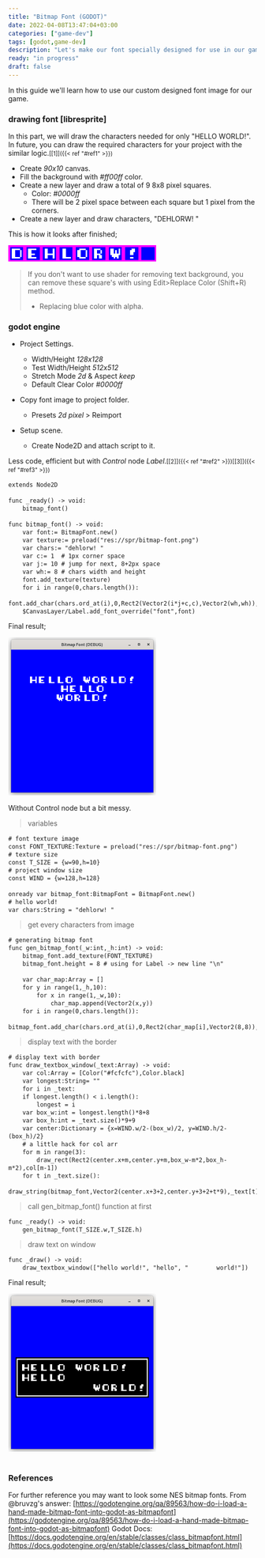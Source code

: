```yaml
---
title: "Bitmap Font (GODOT)"
date: 2022-04-08T13:47:04+03:00
categories: ["game-dev"]
tags: [godot,game-dev]
description: "Let's make our font specially designed for use in our game."
ready: "in progress"
draft: false
---
```


In this guide we'll learn how to use our custom designed font image for our game.
### drawing font [libresprite]
In this part, we will draw the characters needed for only "HELLO WORLD!".
In future, you can draw the required characters for your project with the similar logic.<small>[[1]]({{< ref "#ref1" >}})</small>
- Create <cite>90x10</cite> canvas.
- Fill the background with <cite>#ff00ff</cite> color.
- Create a new layer and draw a total of 9 8x8 pixel squares.
    - Color: <cite>#0000ff</cite>
    - There will be 2 pixel space between each square but 1 pixel from the corners.
- Create a new layer and draw characters, "DEHLORW! "

This is how it looks after finished;

<img alt="bitmapfont" src="/images/game-dev/bitmap-font.png" loading="lazy"/>
<br>

> If you don't want to use shader for removing text background, you can remove these square's with using Edit>Replace Color (Shift+R) method.
> - Replacing blue color with alpha.


### godot engine

- Project Settings.
    - Width/Height <cite>128x128</cite>
    - Test Width/Height <cite>512x512</cite>
    - Stretch Mode <cite>2d</cite> & Aspect <cite>keep</cite>
    - Default Clear Color <cite>#0000ff</cite>

- Copy font image to project folder.
    - Presets <cite>2d pixel</cite> > Reimport

- Setup scene.
    - Create Node2D and attach script to it.

Less code, efficient but with *Control* node <cite>Label</cite>.<small>[[2]]({{< ref "#ref2" >}})</small><small>[[3]]({{< ref "#ref3" >}})</small>
```text
extends Node2D

func _ready() -> void:
    bitmap_font()

func bitmap_font() -> void:
    var font:= BitmapFont.new()
    var texture:= preload("res://spr/bitmap-font.png")
    var chars:= "dehlorw! "
    var c:= 1  # 1px corner space
    var j:= 10 # jump for next, 8+2px space
    var wh:= 8 # chars width and height
    font.add_texture(texture)
    for i in range(0,chars.length()):
        font.add_char(chars.ord_at(i),0,Rect2(Vector2(i*j+c,c),Vector2(wh,wh)),Vector2.ZERO,wh)
    $CanvasLayer/Label.add_font_override("font",font)
```

Final result;

<img alt="folder" src="/images/game-dev/final-1.png" width="300px" loading="lazy"/>

Without Control node but a bit messy.

> variables
```text
# font texture image
const FONT_TEXTURE:Texture = preload("res://spr/bitmap-font.png")
# texture size
const T_SIZE = {w=90,h=10}
# project window size
const WIND = {w=128,h=128}

onready var bitmap_font:BitmapFont = BitmapFont.new()
# hello world!
var chars:String = "dehlorw! "
```

> get every characters from image
```text
# generating bitmap font
func gen_bitmap_font(_w:int,_h:int) -> void:
    bitmap_font.add_texture(FONT_TEXTURE)
    bitmap_font.height = 8 # using for Label -> new line "\n"

    var char_map:Array = []
    for y in range(1,_h,10):
        for x in range(1,_w,10):
            char_map.append(Vector2(x,y))
    for i in range(0,chars.length()):
        bitmap_font.add_char(chars.ord_at(i),0,Rect2(char_map[i],Vector2(8,8)),Vector2.ZERO,8)
```

> display text with the border
```text
# display text with border
func draw_textbox_window(_text:Array) -> void:
    var col:Array = [Color("#fcfcfc"),Color.black]
    var longest:String= ""
    for i in _text:
    if longest.length() < i.length():
        longest = i
    var box_w:int = longest.length()*8+8
    var box_h:int = _text.size()*9+9
    var center:Dictionary = {x=WIND.w/2-(box_w)/2, y=WIND.h/2-(box_h)/2}
    # a little hack for col arr
    for m in range(3):
        draw_rect(Rect2(center.x+m,center.y+m,box_w-m*2,box_h-m*2),col[m-1])
    for t in _text.size():
        draw_string(bitmap_font,Vector2(center.x+3+2,center.y+3+2+t*9),_text[t],col[0])
```

> call gen_bitmap_font() function at first
```text
func _ready() -> void:
    gen_bitmap_font(T_SIZE.w,T_SIZE.h)
```

> draw text on window
```text
func _draw() -> void:
    draw_textbox_window(["hello world!", "hello", "        world!"])
```

Final result;

<img alt="folder" src="/images/game-dev/final-2.png" width="300px" loading="lazy"/>

<br/>
<br/>

### References
<ref id="ref1"> For further reference you may want to look some NES bitmap fonts.</ref>
<ref id="ref2"> From @bruvzg's answer: [https://godotengine.org/qa/89563/how-do-i-load-a-hand-made-bitmap-font-into-godot-as-bitmapfont](https://godotengine.org/qa/89563/how-do-i-load-a-hand-made-bitmap-font-into-godot-as-bitmapfont)</ref>
<ref id="ref3"> Godot Docs: [https://docs.godotengine.org/en/stable/classes/class_bitmapfont.html](https://docs.godotengine.org/en/stable/classes/class_bitmapfont.html)</ref>
<br/>
<br/>
